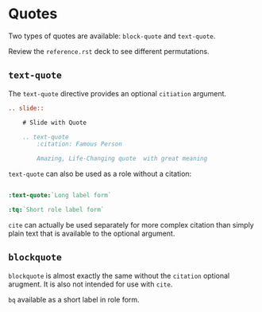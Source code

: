 # Quotes

Two types of quotes are available: `block-quote` and `text-quote`.

Review the `reference.rst` deck to see different permutations.

## `text-quote`

The `text-quote` directive provides an optional `citiation`
argument.

```rst
.. slide::

    # Slide with Quote

    .. text-quote
        :citation: Famous Person

        Amazing, Life-Changing quote  with great meaning
```

`text-quote` can also be used as a role without a citation:

```rst

:text-quote:`Long label form`

:tq:`Short role label form`
```

`cite` can actually be used separately for more complex citation
than simply plain text that is available to the optional argument.

## `blockquote`

`blockquote` is almost exactly the same without the `citation`
optional arugment.  It is also not intended for use with `cite`.

`bq` available as a short label in role form.